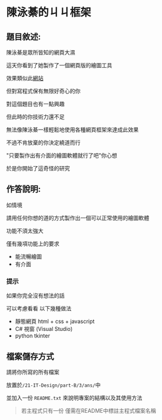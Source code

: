  # 陳泳綦的ㄐㄐ框架
## 題目敘述:
陳泳綦是眾所皆知的網頁大濕

這天你看到了她製作了一個網頁版的繪圖工具

效果類似此[網站](https://www.autodraw.com)

但對寫程式保有無限好奇心的你

對這個題目也有一點興趣

但此時的你技術力還不足

無法像陳泳綦一樣輕鬆地使用各種網頁框架來達成此效果

不過不肯放棄的你決定繞道而行

"只要製作出有介面的繪圖軟體就行了吧"你心想

於是你開始了這奇怪的研究

## 作答說明:

如情境 

請用任何你想的道的方式製作出一個可以正常使用的繪圖軟體

功能不須太強大

僅有幾項功能上的要求
- 能流暢繪圖
- 有介面


### 提示
如果你完全沒有想法的話

可以考慮看看 以下幾種做法

- 靜態網頁 html + css + javascript
- C# 視窗 (Visual Studio)
- python tkinter


## 檔案儲存方式

請將你所寫的所有檔案

放置於`/21-IT-Design/part-B/3/ans/`中

並加入一份 `README.txt` 來說明專案的結構以及其使用方法

> 若主程式只有一份 僅需在README中標註主程式檔案名稱





